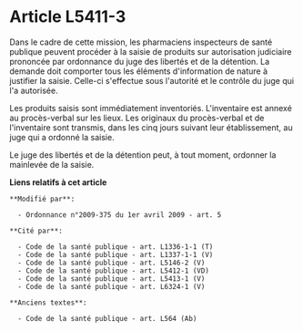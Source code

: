 # Article L5411-3

Dans le cadre de cette mission, les pharmaciens inspecteurs de santé publique peuvent procéder à la saisie de produits sur
autorisation judiciaire prononcée par ordonnance du juge des libertés et de la détention. La demande doit comporter tous les
éléments d'information de nature à justifier la saisie. Celle-ci s'effectue sous l'autorité et le contrôle du juge qui l'a
autorisée.

Les produits saisis sont immédiatement inventoriés. L'inventaire est annexé au procès-verbal sur les lieux. Les originaux du
procès-verbal et de l'inventaire sont transmis, dans les cinq jours suivant leur établissement, au juge qui a ordonné la
saisie.

Le juge des libertés et de la détention peut, à tout moment, ordonner la mainlevée de la saisie.

**Liens relatifs à cet article**

	**Modifié par**:

	  - Ordonnance n°2009-375 du 1er avril 2009 - art. 5

	**Cité par**:

	  - Code de la santé publique - art. L1336-1-1 (T)
	  - Code de la santé publique - art. L1337-1-1 (V)
	  - Code de la santé publique - art. L5146-2 (V)
	  - Code de la santé publique - art. L5412-1 (VD)
	  - Code de la santé publique - art. L5413-1 (V)
	  - Code de la santé publique - art. L6324-1 (V)

	**Anciens textes**:

	  - Code de la santé publique - art. L564 (Ab)
